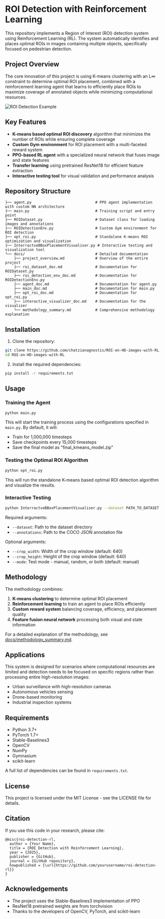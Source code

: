 # ROI Detection with Reinforcement Learning

This repository implements a Region of Interest (ROI) detection system using Reinforcement Learning (RL). The system automatically identifies and places optimal ROIs in images containing multiple objects, specifically focused on pedestrian detection.

## Project Overview

The core innovation of this project is using K-means clustering with an L∞ constraint to determine optimal ROI placement, combined with a reinforcement learning agent that learns to efficiently place ROIs to maximize coverage of annotated objects while minimizing computational resources.

![ROI Detection Example](docs/optimal_roi_visualization.jpg)

## Key Features

- **K-means based optimal ROI discovery** algorithm that minimizes the number of ROIs while ensuring complete coverage
- **Custom Gym environment** for ROI placement with a multi-faceted reward system
- **PPO-based RL agent** with a specialized neural network that fuses image and state features
- **Transfer learning** using pretrained ResNet18 for efficient feature extraction
- **Interactive testing tool** for visual validation and performance analysis

## Repository Structure

```
├── agent.py                             # PPO agent implementation with custom NN architecture
├── main.py                              # Training script and entry point
├── ROIDataset.py                        # Dataset class for loading images and annotations
├── ROIDetectionEnv.py                   # Custom Gym environment for ROI detection
├── opt_roi.py                           # Standalone K-means ROI optimization and visualization
├── InterractveBBoxPlacementVisualiser.py # Interactive testing and visualization tool
└── docs/                                # Detailed documentation
    ├── project_overview.md              # Overview of the entire project
    ├── roi_dataset_doc.md               # Documentation for ROIDataset.py
    ├── roi_detection_env_doc.md         # Documentation for ROIDetectionEnv.py
    ├── agent_doc.md                     # Documentation for agent.py
    ├── main_doc.md                      # Documentation for main.py
    ├── opt_roi_doc.md                   # Documentation for opt_roi.py
    ├── interactive_visualizer_doc.md    # Documentation for the visualizer
    └── methodology_summary.md           # Comprehensive methodology explanation
```

## Installation

1. Clone the repository:
```bash
git clone https://github.com/chatzianagnostis/ROI-on-HD-images-with-RL.git
cd ROI-on-HD-images-with-RL
```

2. Install the required dependencies:
```bash
pip install -r requirements.txt
```

## Usage

### Training the Agent

```bash
python main.py
```

This will start the training process using the configurations specified in `main.py`. By default, it will:
- Train for 1,000,000 timesteps
- Save checkpoints every 15,000 timesteps
- Save the final model as "final_kmeans_model.zip"

### Testing the Optimal ROI Algorithm

```bash
python opt_roi.py
```

This will run the standalone K-means based optimal ROI detection algorithm and visualize the results.

### Interactive Testing

```bash
python InterractveBBoxPlacementVisualiser.py --dataset PATH_TO_DATASET --annotations PATH_TO_COCO_JSON
```

Required arguments:
- `--dataset`: Path to the dataset directory
- `--annotations`: Path to the COCO JSON annotation file

Optional arguments:
- `--crop_width`: Width of the crop window (default: 640)
- `--crop_height`: Height of the crop window (default: 640)
- `--mode`: Test mode - manual, random, or both (default: manual)

## Methodology

The methodology combines:

1. **K-means clustering** to determine optimal ROI placement
2. **Reinforcement learning** to train an agent to place ROIs efficiently
3. **Custom reward system** balancing coverage, efficiency, and placement quality
4. **Feature fusion neural network** processing both visual and state information

For a detailed explanation of the methodology, see [docs/methodology_summary.md](docs/methodology_summary.md).

## Applications

This system is designed for scenarios where computational resources are limited and detection needs to be focused on specific regions rather than processing entire high-resolution images:

- Urban surveillance with high-resolution cameras
- Autonomous vehicles sensing
- Drone-based monitoring
- Industrial inspection systems

## Requirements

- Python 3.7+
- PyTorch 1.7+
- Stable-Baselines3
- OpenCV
- NumPy
- Gymnasium
- scikit-learn

A full list of dependencies can be found in `requirements.txt`.

## License

This project is licensed under the MIT License - see the LICENSE file for details.

## Citation

If you use this code in your research, please cite:

```
@misc{roi-detection-rl,
  author = {Your Name},
  title = {ROI Detection with Reinforcement Learning},
  year = {2025},
  publisher = {GitHub},
  journal = {GitHub repository},
  howpublished = {\url{https://github.com/yourusername/roi-detection-rl}}
}
```

## Acknowledgements

- The project uses the Stable-Baselines3 implementation of PPO
- ResNet18 pretrained weights are from torchvision
- Thanks to the developers of OpenCV, PyTorch, and scikit-learn